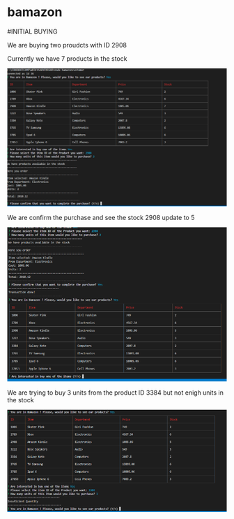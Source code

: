 # bamazon


#INITIAL BUYING

We are buying two proudcts with ID 2908

Currently we have 7 products in the stock

![](screenshoots/buyingaproduct.PNG)


We are confirm the purchase and see the stock 2908 update to 5

![](screenshoots/confirmthepurchase.PNG)


We are trying to buy 3 units from the product ID 3384 but not enigh units in the stock

![](screenshoots/insufficentquantity.PNG)
